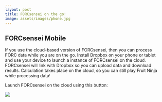 ```yaml
---
layout: post
title: FORCsensei on the go!
image: assets/images/phone.jpg
---
```

 <h2> FORCsensei Mobile </h2>
 <p>If you use the cloud-based version of FORCsensei, then you can process FORC data while you are on the go. Install Dropbox on your phone or tablet and use your device to launch a instance of FORCsensei on the cloud. FORCsensei will link with Dropbox so you can upload data and download results. Calculation takes place on the cloud, so you can still play Fruit Ninja while processing data!</p>
 <p>Launch FORCsensei on the cloud using this button:</p>
 <a href="https://mybinder.org/v2/gh/FORCaist/cloudsensei/master" target="_blank">
<img src="https://mybinder.org/badge_logo.svg">
</a>
 
